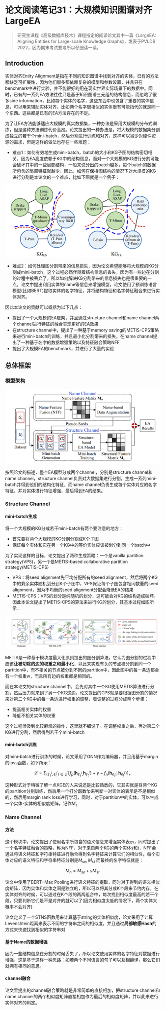 # 论文阅读笔记31：大规模知识图谱对齐LargeEA

> 研究生课程《高级数据库技术》课程指定的阅读论文其中一篇《LargeEA: Aligning Entities for Large-scale Knowledge Graphs》，发表于PVLDB 2022，因为期末考试要考所以仔细读一读。

## Introduction

实体对齐Entity Alignment是指在不同的知识图谱中找到对齐的实体，已有的方法都缺乏可扩展性，因为他们很多都依赖复杂的模型和参数设置，并且只在benchmark中进行实验，并不能很好的用在现实世界实际场景下的数据中。同时，已有的一系列EA方法往往只是基于知识图谱三元组的结构信息，而忽略了很多side information，比如每个实体的名字，这些东西中也包含了重要的实体信息，可以用来辅助实体对齐，比如两个名字很相似的实体很有可能指代的就是同一个东西。这些都是已有的EA方法存在的不足。

为了让EA方法能够适应大规模的真实数据集，一种办法是采用大规模的分布式训练，但是这种方法训练代价高昂。论文提出的一种办法是，将大规模的数据集分割成独立的若干个mini-batch，然后分别进行训练和对齐，这样可以减少对硬件资源的需求，但是这样的做法也存在一些难题：

- 难点1：如何有效地生成mini-batch，batch的大小和KG子图的结构密切相关，因为EA高度依赖于KG中的结构信息，而对一个大规模的KG进行分割可能会破坏其中的一些局部结构，一般来说分出的batch越多，每个batch的数据所包含的局部特征就越少。因此，如何在保持图结构的情况下对大规模的KG进行分割是本论文的一个难点，比如下图就是一个例子：

![image-20211227234907596](static/image-20211227234907596.png)

- 难点2：如何处理图分割带来的信息损失，因为论文希望能够将大规模的KG分割成mini-batch，这个过程必然伴随着结构信息的丢失，因为有一些边在分割的过程中被丢弃了，所以如何解决KG分割带来的信息损失也是很重要的一点，论文中提出利用实体的name等信息来增强模型，论文使用了预训练语言模型(比如BERT)提取实体的名字特征，并将结构特征和名字特征融合来进行实体对齐。

因此本论文的贡献可以概括为以下几点：

- 提出了一个大规模的EA框架，并且通过structure channel和name channel两个channel进行特征的融合实现更好的EA效果
- 在structure channel中，提出了一种基于memory saving的METIS-CPS策略来进行mini-batch的训练，并且最小化分割带来的损失，在name channel提出了一种基于名字的数据增强策略以及特征融合策略NFF
- 提出了大规模EA的benchmark，并进行了大量的实验

## 总体框架

### 模型架构

![image-20211228110929926](static/image-20211228110929926.png)

按照论文的描述，整个EA模型分成两个channel，分别是structure channel和name channel，structure channel负责对大数据集进行分割，生成一系列mini-batch并得到他们的结构化特征，而name channel负责生成每个实体对应的名字特征，并对实体进行特征增强，最后得到EA的结果。

### Structure Channel

#### mini-batch生成

将一个大规模的KG分成若干mini-batch有两个要注意的地方：

- 首先要将两个大规模的KG分别分割成K个子图
- 保证每个实体和它在另一个KG中的等价实体应该被划分到同一个batch中

为了实现这样的目标，论文提出了两种生成策略：一个是vanilla partition strategy(VPS)，另一个是METIS-based collaborative partition strategy(METIS-CPS)

- VPS：将seed alignment先平均分配所有的seed alignment，然后将两个KG中的剩余实体随机划分到K个子图中，VPS保证每个子图包含相同数量的seed alignment，因为不均衡的seed alignment分配会降低EA的结果
- METIS-CPS：VPS的划分是纯随机的划分，这可能会对KG的结构造成破坏，因此本论文提出了METIS-CPS的算法来进行KG的划分，其基本过程如图所示：

![image-20211228131810540](static/image-20211228131810540.png)

METIS是一种基于模块度最大化原则提出的图分割算法，它认为图分割的过程中应该**让被切除的边的权重之和最小化**，以此来实现有关的节点被分割到同一个partition中，而不相关的节点被分到不同的partition中，因此图中的每一条边都会有一个权重w，而且所有边的权重都是相同的。

而在本论文的structure channel中，会先对其中一个KG使用METIS算法进行分割，然后压力就来到了另一个KG这边，论文提出的CPS就是要根据图分割的情况来对第二个KG中的每一条边进行权重的调整，着调整的过程分成两个步骤：

- 提高相关实体的权重
- 降低不相关实体的权重

这个过程涉及到比较麻烦的操作，这里就不细说了。在调整权重之后，再对第二个KG进行分割，然后得到若干个mini-batch

#### mini-batch训练

对mini-batch进行训练的时候，论文采用了GNN作为编码器，并且用基于margin的loss函数，如下所示：

$$
\mathcal L=\sum_{\left(e_{s}^{i}, e_{t}^{i^{\prime}}\right) \in \psi^{\prime}}\left[f_{p}\left(\boldsymbol{h}_{e_{s}^{i},} \boldsymbol{h}_{e_{t}^{i^{\prime}}}\right)+\gamma-f_{n}\left(\boldsymbol{h}_{e_{s}^{i}}, \boldsymbol{h}_{e_{t}^{i^{\prime}}}\right)\right]_{+}
$$

这种形式对于稍微了解一点KGE的人来说还是比较熟悉的，它其实就是将两个KG的partition分别训练，然后用一个打分函数fp来判断一对实体的表示是不是相似的，然后用margin rank loss进行学习，同时，对于partition中的实体，可以生成一个实体-实体的相似度矩阵，记作$M_s$ 

### Name Channel

#### 方法

这个模块中，论文提出了使用名字所包含的语义信息来增强实体表示，同时提出了一个名字特征融合的策略，称为NFF，对于来自两个KG的两个实体s和t，NFF会通过将语义特征和字符串特征进行融合得到名字特征来计算它们的相似性，每个实体对应的语义特征和字符串特征分别是$M_{se}, M_{st}$ 而最终的名字特征就是：

$$
M_n=M_{se}+\gamma M_{st}
$$

论文中使用了BERT+Max Pooling进行语义特征的提取，同时对于得到的语义相似度矩阵，因为实体和实体之间是独立的，所以可以将其分成K个段来节约内存，在实体对齐的时候，可以通过在K个段的两两组合中，每次找到相似度最高的若干个段，只要判断它们是不是对齐的就可以了(因为相似度太低的情况下，两个实体大概率不会对齐)

论文定义了一个STNS函数用来计算基于string的实体相似度，论文采用了计算Levenshtein距离来表示不同的字符串之间的相似度，并且通过**局部敏感Hash**的方式来快速找到相似的字符串对

#### 基于Name的数据增强

因为一些结构信息在分割的时候丢失了，所以论文使用实体的名字特征对数据进行增强，这是基于这样一种思路：如若两个不同语言的句子可以互相翻译，那么它们就拥有相同的意思。

#### channel融合

论文里提出的channel融合策略就是非常简单的直接相加，把structure channel和name channel的两个相似度矩阵直接相加作为最后的相似度矩阵，并以此来进行实体对齐的判定。